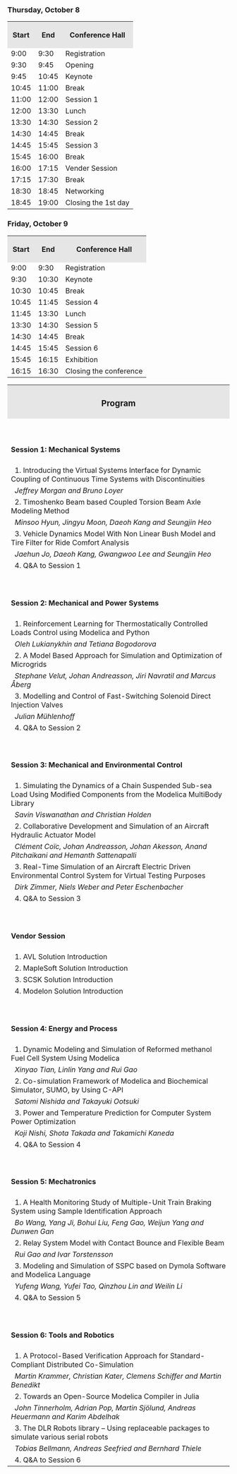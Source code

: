 <html>
<p><h3>Thursday, October 8</h3></p>
<table cellspacing="0" cellpadding="0" border="0" width="100%">
<tr>
<th style="background-color: #e6e6e6"><p><span style="background-color: #e6e6e6;">Start</span></p></th>  
<th style="background-color: #e6e6e6"><p><span style="background-color: #e6e6e6;">End</span></p></th>
<th style="background-color: #e6e6e6"> <p><span style="background-color: #e6e6e6;" width="70%">Conference Hall</span></p></th>
</tr>
<tr>
<td>9:00</td>
<td>9:30</td>
<td>Registration</td>
</tr>
<tr>
<td>9:30</td>
<td>9:45</td>
<td>Opening</td>
</tr>
<tr>
<td>9:45</td>
<td>10:45</td>
<td>Keynote</td>
</tr>
<tr>
<td>10:45</td>
<td>11:00</td>
<td>Break</td>
</tr>
<tr>
<td>11:00</td>
<td>12:00</td>
<td>Session 1</td>
</tr>
<tr>
<td>12:00</td>
<td>13:30</td>
<td>Lunch</td>
</tr>
<tr>
<td>13:30</td>
<td>14:30</td>
<td>Session 2</td>
</tr>
<tr>
<td>14:30</td>
<td>14:45</td>
<td>Break</td>
</tr>
<tr>
<td>14:45</td>
<td>15:45</td>
<td>Session 3</td>
</tr>
<tr>
<td>15:45</td>
<td>16:00</td>
<td>Break</td>
</tr>
<tr>
<td>16:00</td>
<td>17:15</td>
<td>Vender Session</td>
</tr>
<tr>
<td>17:15</td>
<td>17:30</td>
<td>Break</td>
</tr>
<tr>
<td>18:30</td>
<td>18:45</td>
<td>Networking</td>
</tr>
<tr>
<td>18:45</td>
<td>19:00</td>
<td>Closing the 1st day</td>
</tr>
</table>
<p><h3>Friday, October 9</h3></p>
<table cellspacing="0" cellpadding="0" border="0" width="100%">
<tr> 
<th style="background-color: #e6e6e6"><p><span style="background-color: #e6e6e6;">Start</span></p></th>  
<th style="background-color: #e6e6e6"><p><span style="background-color: #e6e6e6;">End</span></p></th>
<th style="background-color: #e6e6e6"> <p><span style="background-color: #e6e6e6;" width="70%">Conference Hall</span></p></th>
</tr>
<tr>
<td>9:00</td>
<td>9:30</td>
<td>Registration</td>
</tr>
<tr>
<td>9:30</td>
<td>10:30</td>
<td>Keynote</td>
</tr>
<tr>
<td>10:30</td>
<td>10:45</td>
<td>Break</td>
</tr>
<tr>
<td>10:45</td>
<td>11:45</td>
<td>Session 4</td>
</tr>
<tr>
<td>11:45</td>
<td>13:30</td>
<td>Lunch</td>
</tr>
<tr>
<td>13:30</td>
<td>14:30</td>
<td>Session 5</td>
</tr>
<tr>
<td>14:30</td>
<td>14:45</td>
<td>Break</td>
</tr>
<tr>
<td>14:45</td>
<td>15:45</td>
<td>Session 6</td>
</tr>
<tr>
<td>15:45</td>
<td>16:15</td>
<td>Exhibition</td>
</tr>
<tr>
<td>16:15</td>
<td>16:30</td>
<td>Closing the conference</td>
</tr>
</table>
<table cellspacing="0" cellpadding="0" border="0" width="100%">
<tr><th style="background-color: #e6e6e6"><p align="left"><span style="background-color: #e6e6e6;"><h3>Program</h3></span></p></th></tr>  
<tr><td><p align="left"><span>&nbsp;<h4> Session 1: Mechanical Systems</h4></span></p></td></tr>
<tr><td>&nbsp; 1. Introducing the Virtual Systems Interface for Dynamic Coupling of Continuous Time Systems with Discontinuities</td></tr>
<tr><td>&nbsp;<span style="font-style:italic">   Jeffrey Morgan and Bruno Loyer</span></td></tr>
<tr><td>&nbsp; 2. Timoshenko Beam based Coupled Torsion Beam Axle Modeling Method</td></tr>
<tr><td>&nbsp;<span style="font-style:italic">   Minsoo Hyun, Jingyu Moon, Daeoh Kang and Seungjin Heo</span></td></tr>
<tr><td>&nbsp; 3. Vehicle Dynamics Model With Non Linear Bush Model and Tire Filter for Ride Comfort Analysis</td></tr>
<tr><td>&nbsp;<span style="font-style:italic">   Jaehun Jo, Daeoh Kang, Gwangwoo Lee and Seungjin Heo</span></td></tr>
<tr><td>&nbsp; 4. Q&A to Session 1</td></tr>

<tr><td><p align="left"><span>&nbsp; <h4>Session 2: Mechanical and Power Systems</h4></span></p></td></tr>
<tr><td>&nbsp; 1. Reinforcement Learning for Thermostatically Controlled Loads Control using Modelica and Python</td></tr>
<tr><td>&nbsp;<span style="font-style:italic">   Oleh Lukianykhin and Tetiana Bogodorova</span></td></tr>
<tr><td>&nbsp; 2. A Model Based Approach for Simulation and Optimization of Microgrids</td></tr>
<tr><td>&nbsp;<span style="font-style:italic">   Stephane Velut, Johan Andreasson, Jiri Navratil and Marcus Åberg</span></td></tr>
<tr><td>&nbsp; 3. Modelling and Control of Fast-Switching Solenoid Direct Injection Valves</td></tr>
<tr><td>&nbsp;<span style="font-style:italic">   Julian Mühlenhoff</span></td></tr>
<tr><td>&nbsp; 4. Q&A to Session 2</td></tr>

<tr><td><p align="left"><span>&nbsp; <h4>Session 3: Mechanical and Environmental Control</h4></span></p></td></tr>
<tr><td>&nbsp; 1. Simulating the Dynamics of a Chain Suspended Sub-sea Load Using Modified Components from the Modelica MultiBody Library</td></tr>
<tr><td>&nbsp;<span style="font-style:italic">   Savin Viswanathan and Christian Holden</span></td></tr>
<tr><td>&nbsp; 2. Collaborative Development and Simulation of an Aircraft Hydraulic Actuator Model</td></tr>
<tr><td>&nbsp;<span style="font-style:italic">   Clément Coïc, Johan Andreasson, Johan Akesson, Anand Pitchaikani and Hemanth Sattenapalli</span></td></tr>
<tr><td>&nbsp; 3. Real-Time Simulation of an Aircraft Electric Driven Environmental Control System for Virtual Testing Purposes</td></tr>
<tr><td>&nbsp;<span style="font-style:italic">   Dirk Zimmer, Niels Weber and Peter Eschenbacher</span></td></tr>
<tr><td>&nbsp; 4. Q&A to Session 3</td></tr>

<tr><td><p align="left"><span>&nbsp; <h4>Vendor Session</h4> </span></p></td></tr>
<tr><td>&nbsp; 1. AVL Solution Introduction</td></tr>
<tr><td>&nbsp; 2. MapleSoft Solution Introduction</td></tr>
<tr><td>&nbsp; 3. SCSK  Solution Introduction</td></tr>
<tr><td>&nbsp; 4. Modelon Solution Introduction</td></tr>

<tr><td><p align="left"><span>&nbsp; <h4>Session 4: Energy and Process</h4></span></p></td></tr>
<tr><td>&nbsp; 1. Dynamic Modeling and Simulation of Reformed methanol Fuel Cell System Using Modelica</td></tr>
<tr><td>&nbsp;<span style="font-style:italic">   Xinyao Tian, Linlin Yang and Rui Gao</span></td></tr>
<tr><td>&nbsp; 2. Co-simulation Framework of Modelica and Biochemical Simulator, SUMO, by Using C-API</td></tr>
<tr><td>&nbsp;<span style="font-style:italic">   Satomi Nishida and Takayuki Ootsuki</span></td></tr>
<tr><td>&nbsp; 3. Power and Temperature Prediction for Computer System Power Optimization</td></tr>
<tr><td>&nbsp;<span style="font-style:italic">   Koji Nishi, Shota Takada and Takamichi Kaneda</span></td></tr>
<tr><td>&nbsp; 4. Q&A to Session 4</td></tr>

<tr><td><p align="left"><span>&nbsp; <h4>Session 5: Mechatronics</h4></span></p></td></tr>
<tr><td>&nbsp; 1. A Health Monitoring Study of Multiple-Unit Train Braking System using Sample Identification Approach</td></tr>
<tr><td>&nbsp;<span style="font-style:italic">   Bo Wang, Yang Ji, Bohui Liu, Feng Gao, Weijun Yang and Dunwen Gan</span></td></tr>
<tr><td>&nbsp; 2. Relay System Model with Contact Bounce and Flexible Beam</td></tr>
<tr><td>&nbsp;<span style="font-style:italic">   Rui Gao and Ivar Torstensson</span></td></tr>
<tr><td>&nbsp; 3. Modeling and Simulation of SSPC based on Dymola Software and Modelica Language</td></tr>
<tr><td>&nbsp;<span style="font-style:italic">   Yufeng Wang, Yufei Tao, Qinzhou Lin and Weilin Li</span></td></tr>
<tr><td>&nbsp; 4. Q&A to Session 5</td></tr>

<tr><td><p align="left"><span>&nbsp; <h4>Session 6: Tools and Robotics</h4></span></p></td></tr>
<tr><td>&nbsp; 1. A Protocol-Based Verification Approach for Standard-Compliant Distributed Co-Simulation</td></tr>
<tr><td>&nbsp;<span style="font-style:italic">   Martin Krammer, Christian Kater, Clemens Schiffer and Martin Benedikt</span></td></tr>
<tr><td>&nbsp; 2. Towards an Open-Source Modelica Compiler in Julia</td></tr>
<tr><td>&nbsp;<span style="font-style:italic">   John Tinnerholm, Adrian Pop, Martin Sjölund, Andreas Heuermann and Karim Abdelhak</span></td></tr>
<tr><td>&nbsp; 3. The DLR Robots library – Using replaceable packages to simulate various serial robots</td></tr>
<tr><td>&nbsp;<span style="font-style:italic">   Tobias Bellmann, Andreas Seefried and Bernhard Thiele</span></td></tr>
<tr><td>&nbsp; 4. Q&A to Session 6</td></tr>
</table>
</html>
